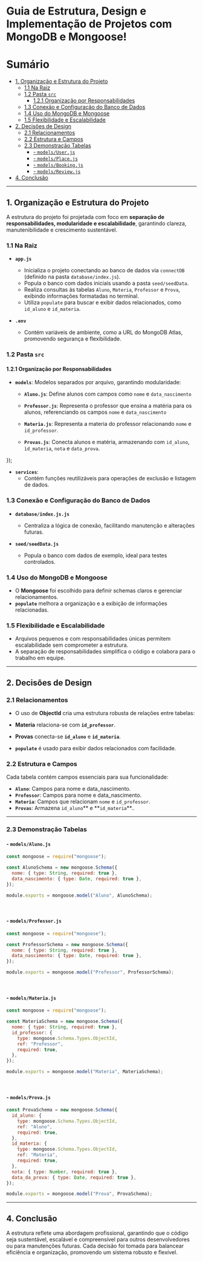 # Guia de Estrutura, Design e Implementação de Projetos com MongoDB e Mongoose!

# Sumário

- [1. Organização e Estrutura do Projeto](#1-organização-e-estrutura-do-projeto)
  - [1.1 Na Raiz](#11-na-raiz)
  - [1.2 Pasta `src`](#12-pasta-src)
    - [1.2.1 Organização por Responsabilidades](#121-organização-por-responsabilidades)
  - [1.3 Conexão e Configuração do Banco de Dados](#13-conexão-e-configuração-do-banco-de-dados)
  - [1.4 Uso do MongoDB e Mongoose](#14-uso-do-mongodb-e-mongoose)
  - [1.5 Flexibilidade e Escalabilidade](#15-flexibilidade-e-escalabilidade)
- [2. Decisões de Design](#2-decisões-de-design)
  - [2.1 Relacionamentos](#21-relacionamentos)
  - [2.2 Estrutura e Campos](#22-estrutura-e-campos)
  - [2.3 Demonstração Tabelas](#23-demonstração-tabelas)
    - [- `models/User.js`](#--modelsuserjs)
    - [- `models/Place.js`](#--modelsplacejs)
    - [- `models/Booking.js`](#--modelsbookingjs)
    - [- `models/Review.js`](#--modelsreviewjs)
- [4. Conclusão](#4-conclusão)

---

## 1. Organização e Estrutura do Projeto

A estrutura do projeto foi projetada com foco em **separação de responsabilidades, modularidade e escalabilidade**, garantindo clareza, manutenibilidade e crescimento sustentável.

### 1.1 Na Raiz

- **`app.js`**

  - Inicializa o projeto conectando ao banco de dados via `connectDB` (definido na pasta `database/index.js`).
  - Popula o banco com dados iniciais usando a pasta `seed/seedData`.
  - Realiza consultas às tabelas `Aluno`, `Materia`, `Professor` e `Prova`, exibindo informações formatadas no terminal.
  - Utiliza `populate` para buscar e exibir dados relacionados, como `id_aluno` e `id_materia`.

- **`.env`**
  - Contém variáveis de ambiente, como a URL do MongoDB Atlas, promovendo segurança e flexibilidade.

### 1.2 Pasta `src`

#### 1.2.1 Organização por Responsabilidades

- **`models`**: Modelos separados por arquivo, garantindo modularidade:

  - **`Aluno.js`**: Define alunos com campos como `nome` e `data_nascimento`

  - **`Professor.js`**: Representa o professor que ensina a matéria para os alunos, referenciando os campos `nome` e `data_nascimento`

  - **`Materia.js`**: Representa a materia do professor relacionando `nome` e `id_professor`.

  - **`Provas.js`**: Conecta alunos e matéria, armazenando com `id_aluno`, `ìd_materia`, `nota` e `data_prova`.

});

- **`services`**:
  - Contém funções reutilizáveis para operações de exclusão e listagem de dados.

### 1.3 Conexão e Configuração do Banco de Dados

- **`database/index.js.js`**

  - Centraliza a lógica de conexão, facilitando manutenção e alterações futuras.

- **`seed/seedData.js`**
  - Popula o banco com dados de exemplo, ideal para testes controlados.

### 1.4 Uso do MongoDB e Mongoose

- O **Mongoose** foi escolhido para definir schemas claros e gerenciar relacionamentos.
- **`populate`** melhora a organização e a exibição de informações relacionadas.

### 1.5 Flexibilidade e Escalabilidade

- Arquivos pequenos e com responsabilidades únicas permitem escalabilidade sem comprometer a estrutura.
- A separação de responsabilidades simplifica o código e colabora para o trabalho em equipe.

---

## 2. Decisões de Design

### 2.1 Relacionamentos

- O uso de **ObjectId** cria uma estrutura robusta de relações entre tabelas:

- **Materia** relaciona-se com **`id_professor`**.
- **Provas** conecta-se **`id_aluno`** e **`id_materia`**.

- **`populate`** é usado para exibir dados relacionados com facilidade.

### 2.2 Estrutura e Campos

Cada tabela contém campos essenciais para sua funcionalidade:

- **`Aluno`**: Campos para nome e data_nascimento.
- **`Professor`**: Campos para nome e data_nascimento.
- **`Materia`**: Campos que relacionam `nome` e `id_professor`.
- **`Provas`**: Armazena `id_aluno`** e **`id_materia`\*\*..

---

### 2.3 Demonstração Tabelas

#### - `models/Aluno.js`

```javascript
const mongoose = require("mongoose");

const AlunoSchema = new mongoose.Schema({
  nome: { type: String, required: true },
  data_nascimento: { type: Date, required: true },
});

module.exports = mongoose.model("Aluno", AlunoSchema);
```

<br>

#### - `models/Professor.js`

```javascript
const mongoose = require("mongoose");

const ProfessorSchema = new mongoose.Schema({
  nome: { type: String, required: true },
  data_nascimento: { type: Date, required: true },
});

module.exports = mongoose.model("Professor", ProfessorSchema);
```

<br>

#### - `models/Materia.js`

```javascript
const mongoose = require("mongoose");

const MateriaSchema = new mongoose.Schema({
  nome: { type: String, required: true },
  id_professor: {
    type: mongoose.Schema.Types.ObjectId,
    ref: "Professor",
    required: true,
  },
});

module.exports = mongoose.model("Materia", MateriaSchema);
```

<br>

#### - `models/Prova.js`

```javascript
const ProvaSchema = new mongoose.Schema({
  id_aluno: {
    type: mongoose.Schema.Types.ObjectId,
    ref: "Aluno",
    required: true,
  },
  id_materia: {
    type: mongoose.Schema.Types.ObjectId,
    ref: "Materia",
    required: true,
  },
  nota: { type: Number, required: true },
  data_da_prova: { type: Date, required: true },
});

module.exports = mongoose.model("Prova", ProvaSchema);
```

---

## 4. Conclusão

A estrutura reflete uma abordagem profissional, garantindo que o código seja sustentável, escalável e compreensível para outros desenvolvedores ou para manutenções futuras. Cada decisão foi tomada para balancear eficiência e organização, promovendo um sistema robusto e flexível.
